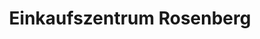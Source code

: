 ---
title: "Einkaufszentrum Rosenberg"
url: /winterthur/einkaufszentrum-rosenberg/
shop: Einkaufszentrum
---